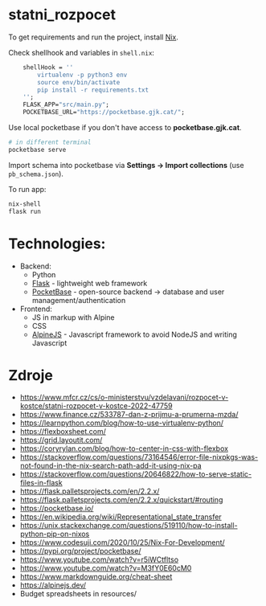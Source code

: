 # statni_rozpocet
To get requirements and run the project, install [Nix](https://nixos.org/).

Check shellhook and variables in `shell.nix`:

```nix
    shellHook = ''
        virtualenv -p python3 env
        source env/bin/activate
        pip install -r requirements.txt
    '';
    FLASK_APP="src/main.py";
    POCKETBASE_URL="https://pocketbase.gjk.cat/";
```

Use local pocketbase if you don't have access to **pocketbase.gjk.cat**.

```sh
# in different terminal
pocketbase serve
```

Import schema into pocketbase via **Settings -> Import collections** (use `pb_schema.json`).

To run app:

```sh
nix-shell
flask run
```

# Technologies:
- Backend:
    - Python
    - [Flask](https://flask.palletsprojects.com/en/2.2.x/) - lightweight web framework
    - [PocketBase](https://pocketbase.io/) - open-source backend -> database and user management/authentication
- Frontend:
    - JS in markup with Alpine
    - CSS
    - [AlpineJS](https://alpinejs.dev) - Javascript framework to avoid NodeJS and writing Javascript

# Zdroje
- <https://www.mfcr.cz/cs/o-ministerstvu/vzdelavani/rozpocet-v-kostce/statni-rozpocet-v-kostce-2022-47759>
- <https://www.finance.cz/533787-dan-z-prijmu-a-prumerna-mzda/>
- <https://learnpython.com/blog/how-to-use-virtualenv-python/>
- <https://flexboxsheet.com/>
- <https://grid.layoutit.com/>
- <https://coryrylan.com/blog/how-to-center-in-css-with-flexbox>
- <https://stackoverflow.com/questions/73164546/error-file-nixpkgs-was-not-found-in-the-nix-search-path-add-it-using-nix-pa>
- <https://stackoverflow.com/questions/20646822/how-to-serve-static-files-in-flask>
- <https://flask.palletsprojects.com/en/2.2.x/>
- <https://flask.palletsprojects.com/en/2.2.x/quickstart/#routing>
- <https://pocketbase.io/>
- <https://en.wikipedia.org/wiki/Representational_state_transfer>
- <https://unix.stackexchange.com/questions/519110/how-to-install-python-pip-on-nixos>
- <https://www.codesuji.com/2020/10/25/Nix-For-Development/>
- <https://pypi.org/project/pocketbase/>
- <https://www.youtube.com/watch?v=r5iWCtfltso>
- <https://www.youtube.com/watch?v=M3fY0E60cM0>
- <https://www.markdownguide.org/cheat-sheet>
- <https://alpinejs.dev/>
- Budget spreadsheets in resources/

